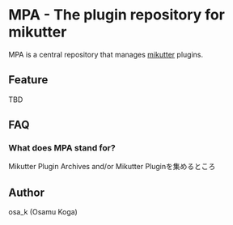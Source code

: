 # MPA - The plugin repository for mikutter

MPA is a central repository that manages [mikutter](http://mikutter.hachune.net) plugins.

## Feature
TBD

## FAQ
### What does MPA stand for?
Mikutter Plugin Archives and/or Mikutter Pluginを集めるところ

## Author
osa_k (Osamu Koga)
